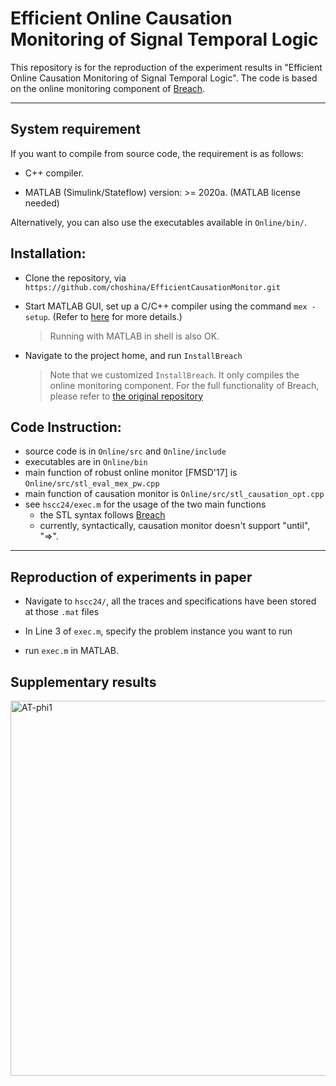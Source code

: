 # Efficient Online Causation Monitoring of Signal Temporal Logic
This repository is for the reproduction of the experiment results in "Efficient Online Causation Monitoring of Signal Temporal Logic". The code is based on the online monitoring component of [Breach](https://github.com/decyphir/breach). 

***

## System requirement

If you want to compile from source code, the requirement is as follows:

- C++ compiler.

- MATLAB (Simulink/Stateflow) version: >= 2020a. (MATLAB license needed)

Alternatively, you can also use the executables available in `Online/bin/`.

## Installation:

- Clone the repository, via `https://github.com/choshina/EfficientCausationMonitor.git`

- Start MATLAB GUI, set up a C/C++ compiler using the command `mex -setup`. (Refer to [here](https://www.mathworks.com/help/matlab/matlab_external/changing-default-compiler.html) for more details.)
  > Running with MATLAB in shell is also OK.

- Navigate to the project home, and run `InstallBreach`
  > Note that we customized `InstallBreach`. It only compiles the online monitoring component. For the full functionality of Breach, please refer to [the original repository](https://github.com/decyphir/breach)

## Code Instruction:

- source code is in `Online/src` and `Online/include`
- executables are in `Online/bin`
- main function of robust online monitor [FMSD'17] is `Online/src/stl_eval_mex_pw.cpp`
- main function of causation monitor is `Online/src/stl_causation_opt.cpp`
- see `hscc24/exec.m` for the usage of the two main functions
  - the STL syntax follows [Breach](https://github.com/decyphir/breach)
  - currently, syntactically, causation monitor doesn't support "until", "=>".  

***

## Reproduction of experiments in paper

- Navigate to `hscc24/`, all the traces and specifications have been stored at those `.mat` files
  
- In Line 3 of `exec.m`, specify the problem instance you want to run

- run `exec.m` in MATLAB.

## Supplementary results
<img src="/hscc/" alt="AT-phi1" width="600"/>
